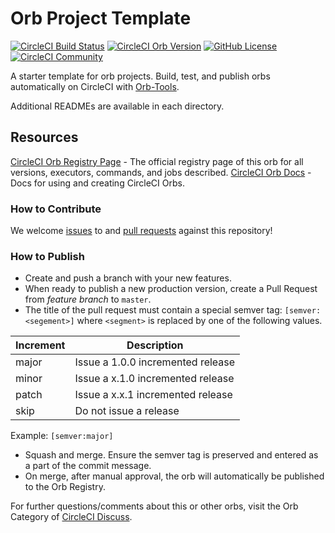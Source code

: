 # Orb Project Template

[![CircleCI Build Status](https://circleci.com/gh/inokappa/aws-sg-white-list-circleci-ip.svg?style=shield "CircleCI Build Status")](https://circleci.com/gh/inokappa/aws-sg-white-list-circleci-ip) [![CircleCI Orb Version](https://img.shields.io/badge/endpoint.svg?url=https://badges.circleci.io/orb/inokappa/aws-sg-white-list-circleci-ip)](https://circleci.com/orbs/registry/orb/inokappa/aws-sg-white-list-circleci-ip) [![GitHub License](https://img.shields.io/badge/license-MIT-lightgrey.svg)](https://raw.githubusercontent.com/inokappa/aws-sg-white-list-circleci-ip/master/LICENSE) [![CircleCI Community](https://img.shields.io/badge/community-CircleCI%20Discuss-343434.svg)](https://discuss.circleci.com/c/ecosystem/orbs)



A starter template for orb projects. Build, test, and publish orbs automatically on CircleCI with [Orb-Tools](https://circleci.com/orbs/registry/orb/circleci/orb-tools).

Additional READMEs are available in each directory.



## Resources

[CircleCI Orb Registry Page](https://circleci.com/orbs/registry/orb/inokappa/aws-sg-white-list-circleci-ip) - The official registry page of this orb for all versions, executors, commands, and jobs described.
[CircleCI Orb Docs](https://circleci.com/docs/2.0/orb-intro/#section=configuration) - Docs for using and creating CircleCI Orbs.

### How to Contribute

We welcome [issues](https://github.com/inokappa/aws-sg-white-list-circleci-ip/issues) to and [pull requests](https://github.com/inokappa/aws-sg-white-list-circleci-ip/pulls) against this repository!

### How to Publish
* Create and push a branch with your new features.
* When ready to publish a new production version, create a Pull Request from _feature branch_ to `master`.
* The title of the pull request must contain a special semver tag: `[semver:<segement>]` where `<segment>` is replaced by one of the following values.

| Increment | Description|
| ----------| -----------|
| major     | Issue a 1.0.0 incremented release|
| minor     | Issue a x.1.0 incremented release|
| patch     | Issue a x.x.1 incremented release|
| skip      | Do not issue a release|

Example: `[semver:major]`

* Squash and merge. Ensure the semver tag is preserved and entered as a part of the commit message.
* On merge, after manual approval, the orb will automatically be published to the Orb Registry.


For further questions/comments about this or other orbs, visit the Orb Category of [CircleCI Discuss](https://discuss.circleci.com/c/orbs).

